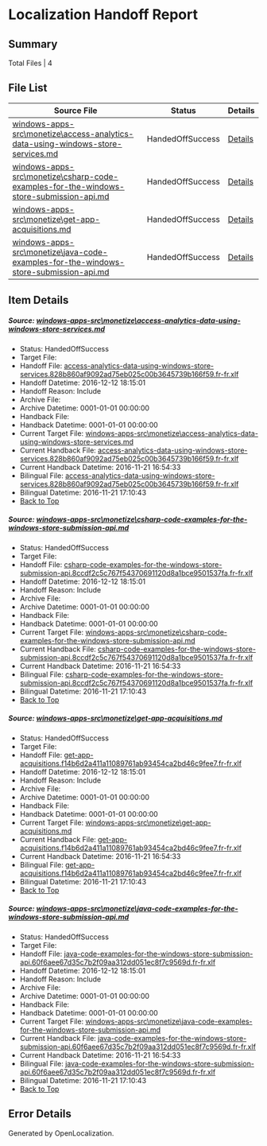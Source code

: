 # <a name='report-top'></a> Localization Handoff Report

## Summary
 Total Files | 4

## File List
 Source File | Status | Details 
 ----------- | ------ | ------- 
 [windows-apps-src\monetize\access-analytics-data-using-windows-store-services.md](https://cpubwin.visualstudio.com/windows-uwp/_git/windows-uwp/commit/ce6535508136f8f7bfc8e0da599eea10a936908d?path=windows-apps-src%2Fmonetize%2Faccess-analytics-data-using-windows-store-services.md&_a=contents) | HandedOffSuccess | [Details](#5f2233b388cbe8e2ef6359536c0e9437006fb82e5105)
 [windows-apps-src\monetize\csharp-code-examples-for-the-windows-store-submission-api.md](https://cpubwin.visualstudio.com/windows-uwp/_git/windows-uwp/commit/ce6535508136f8f7bfc8e0da599eea10a936908d?path=windows-apps-src%2Fmonetize%2Fcsharp-code-examples-for-the-windows-store-submission-api.md&_a=contents) | HandedOffSuccess | [Details](#8697ba13142cd2e89d7c72ac7c68691853ce38945235)
 [windows-apps-src\monetize\get-app-acquisitions.md](https://cpubwin.visualstudio.com/windows-uwp/_git/windows-uwp/commit/ce6535508136f8f7bfc8e0da599eea10a936908d?path=windows-apps-src%2Fmonetize%2Fget-app-acquisitions.md&_a=contents) | HandedOffSuccess | [Details](#2e35da3b3033ecbad8c48184d831ca94651423225267)
 [windows-apps-src\monetize\java-code-examples-for-the-windows-store-submission-api.md](https://cpubwin.visualstudio.com/windows-uwp/_git/windows-uwp/commit/ce6535508136f8f7bfc8e0da599eea10a936908d?path=windows-apps-src%2Fmonetize%2Fjava-code-examples-for-the-windows-store-submission-api.md&_a=contents) | HandedOffSuccess | [Details](#ffa9503623d9da89eae1e305dc7b9cfbdf389a7f5325)

## Item Details
##### <a name='5f2233b388cbe8e2ef6359536c0e9437006fb82e5105'></a> Source: [windows-apps-src\monetize\access-analytics-data-using-windows-store-services.md](https://cpubwin.visualstudio.com/windows-uwp/_git/windows-uwp/commit/ce6535508136f8f7bfc8e0da599eea10a936908d?path=windows-apps-src%2Fmonetize%2Faccess-analytics-data-using-windows-store-services.md&_a=contents)
* Status: HandedOffSuccess
* Target File: 
* Handoff File: [access-analytics-data-using-windows-store-services.828b860af9092ad75eb025c00b3645739b166f59.fr-fr.xlf](https://cpubwin.visualstudio.com/windows-uwp/_git/WDCLib.handoff/commit/8928e1d585feb0b23519fbac6c73400048d3293d?path=ol-handoff%2Fcpubwin%2Fwindows-uwp.fr-fr%2Fmaster%2Faccess-analytics-data-using-windows-store-services.828b860af9092ad75eb025c00b3645739b166f59.fr-fr.xlf&_a=contents)
* Handoff Datetime: 2016-12-12 18:15:01
* Handoff Reason: Include
* Archive File: 
* Archive Datetime: 0001-01-01 00:00:00
* Handback File: 
* Handback Datetime: 0001-01-01 00:00:00
* Current Target File: [windows-apps-src\monetize\access-analytics-data-using-windows-store-services.md](https://cpubwin.visualstudio.com/windows-uwp/_git/windows-uwp.fr-fr/commit/b499722b387bb5bf9961078746547751e280aace?path=windows-apps-src%2Fmonetize%2Faccess-analytics-data-using-windows-store-services.md&_a=contents)
* Current Handback File: [access-analytics-data-using-windows-store-services.828b860af9092ad75eb025c00b3645739b166f59.fr-fr.xlf](https://cpubwin.visualstudio.com/windows-uwp/_git/WDCLib.handback/commit/a2b58f321961fe8e5a80c86cd6d53f983c3d6f0e?path=ol-handback%2Fcpubwin%2Fwindows-uwp.fr-fr%2Fmaster%2Faccess-analytics-data-using-windows-store-services.828b860af9092ad75eb025c00b3645739b166f59.fr-fr.xlf&_a=contents)
* Current Handback Datetime: 2016-11-21 16:54:33
* Bilingual File: [access-analytics-data-using-windows-store-services.828b860af9092ad75eb025c00b3645739b166f59.fr-fr.xlf](https://cpubwin.visualstudio.com/windows-uwp/_git/WDCLib.handback/commit/a2b58f321961fe8e5a80c86cd6d53f983c3d6f0e?path=ol-handback%2Fcpubwin%2Fwindows-uwp.fr-fr%2Fmaster%2Faccess-analytics-data-using-windows-store-services.828b860af9092ad75eb025c00b3645739b166f59.fr-fr.xlf&_a=contents)
* Bilingual Datetime: 2016-11-21 17:10:43
* [Back to Top](#report-top)

##### <a name='8697ba13142cd2e89d7c72ac7c68691853ce38945235'></a> Source: [windows-apps-src\monetize\csharp-code-examples-for-the-windows-store-submission-api.md](https://cpubwin.visualstudio.com/windows-uwp/_git/windows-uwp/commit/ce6535508136f8f7bfc8e0da599eea10a936908d?path=windows-apps-src%2Fmonetize%2Fcsharp-code-examples-for-the-windows-store-submission-api.md&_a=contents)
* Status: HandedOffSuccess
* Target File: 
* Handoff File: [csharp-code-examples-for-the-windows-store-submission-api.8ccdf2c5c767f54370691120d8a1bce9501537fa.fr-fr.xlf](https://cpubwin.visualstudio.com/windows-uwp/_git/WDCLib.handoff/commit/8928e1d585feb0b23519fbac6c73400048d3293d?path=ol-handoff%2Fcpubwin%2Fwindows-uwp.fr-fr%2Fmaster%2Fcsharp-code-examples-for-the-windows-store-submission-api.8ccdf2c5c767f54370691120d8a1bce9501537fa.fr-fr.xlf&_a=contents)
* Handoff Datetime: 2016-12-12 18:15:01
* Handoff Reason: Include
* Archive File: 
* Archive Datetime: 0001-01-01 00:00:00
* Handback File: 
* Handback Datetime: 0001-01-01 00:00:00
* Current Target File: [windows-apps-src\monetize\csharp-code-examples-for-the-windows-store-submission-api.md](https://cpubwin.visualstudio.com/windows-uwp/_git/windows-uwp.fr-fr/commit/b499722b387bb5bf9961078746547751e280aace?path=windows-apps-src%2Fmonetize%2Fcsharp-code-examples-for-the-windows-store-submission-api.md&_a=contents)
* Current Handback File: [csharp-code-examples-for-the-windows-store-submission-api.8ccdf2c5c767f54370691120d8a1bce9501537fa.fr-fr.xlf](https://cpubwin.visualstudio.com/windows-uwp/_git/WDCLib.handback/commit/a2b58f321961fe8e5a80c86cd6d53f983c3d6f0e?path=ol-handback%2Fcpubwin%2Fwindows-uwp.fr-fr%2Fmaster%2Fcsharp-code-examples-for-the-windows-store-submission-api.8ccdf2c5c767f54370691120d8a1bce9501537fa.fr-fr.xlf&_a=contents)
* Current Handback Datetime: 2016-11-21 16:54:33
* Bilingual File: [csharp-code-examples-for-the-windows-store-submission-api.8ccdf2c5c767f54370691120d8a1bce9501537fa.fr-fr.xlf](https://cpubwin.visualstudio.com/windows-uwp/_git/WDCLib.handback/commit/a2b58f321961fe8e5a80c86cd6d53f983c3d6f0e?path=ol-handback%2Fcpubwin%2Fwindows-uwp.fr-fr%2Fmaster%2Fcsharp-code-examples-for-the-windows-store-submission-api.8ccdf2c5c767f54370691120d8a1bce9501537fa.fr-fr.xlf&_a=contents)
* Bilingual Datetime: 2016-11-21 17:10:43
* [Back to Top](#report-top)

##### <a name='2e35da3b3033ecbad8c48184d831ca94651423225267'></a> Source: [windows-apps-src\monetize\get-app-acquisitions.md](https://cpubwin.visualstudio.com/windows-uwp/_git/windows-uwp/commit/ce6535508136f8f7bfc8e0da599eea10a936908d?path=windows-apps-src%2Fmonetize%2Fget-app-acquisitions.md&_a=contents)
* Status: HandedOffSuccess
* Target File: 
* Handoff File: [get-app-acquisitions.f14b6d2a411a11089761ab93454ca2bd46c9fee7.fr-fr.xlf](https://cpubwin.visualstudio.com/windows-uwp/_git/WDCLib.handoff/commit/8928e1d585feb0b23519fbac6c73400048d3293d?path=ol-handoff%2Fcpubwin%2Fwindows-uwp.fr-fr%2Fmaster%2Fget-app-acquisitions.f14b6d2a411a11089761ab93454ca2bd46c9fee7.fr-fr.xlf&_a=contents)
* Handoff Datetime: 2016-12-12 18:15:01
* Handoff Reason: Include
* Archive File: 
* Archive Datetime: 0001-01-01 00:00:00
* Handback File: 
* Handback Datetime: 0001-01-01 00:00:00
* Current Target File: [windows-apps-src\monetize\get-app-acquisitions.md](https://cpubwin.visualstudio.com/windows-uwp/_git/windows-uwp.fr-fr/commit/b499722b387bb5bf9961078746547751e280aace?path=windows-apps-src%2Fmonetize%2Fget-app-acquisitions.md&_a=contents)
* Current Handback File: [get-app-acquisitions.f14b6d2a411a11089761ab93454ca2bd46c9fee7.fr-fr.xlf](https://cpubwin.visualstudio.com/windows-uwp/_git/WDCLib.handback/commit/a2b58f321961fe8e5a80c86cd6d53f983c3d6f0e?path=ol-handback%2Fcpubwin%2Fwindows-uwp.fr-fr%2Fmaster%2Fget-app-acquisitions.f14b6d2a411a11089761ab93454ca2bd46c9fee7.fr-fr.xlf&_a=contents)
* Current Handback Datetime: 2016-11-21 16:54:33
* Bilingual File: [get-app-acquisitions.f14b6d2a411a11089761ab93454ca2bd46c9fee7.fr-fr.xlf](https://cpubwin.visualstudio.com/windows-uwp/_git/WDCLib.handback/commit/a2b58f321961fe8e5a80c86cd6d53f983c3d6f0e?path=ol-handback%2Fcpubwin%2Fwindows-uwp.fr-fr%2Fmaster%2Fget-app-acquisitions.f14b6d2a411a11089761ab93454ca2bd46c9fee7.fr-fr.xlf&_a=contents)
* Bilingual Datetime: 2016-11-21 17:10:43
* [Back to Top](#report-top)

##### <a name='ffa9503623d9da89eae1e305dc7b9cfbdf389a7f5325'></a> Source: [windows-apps-src\monetize\java-code-examples-for-the-windows-store-submission-api.md](https://cpubwin.visualstudio.com/windows-uwp/_git/windows-uwp/commit/ce6535508136f8f7bfc8e0da599eea10a936908d?path=windows-apps-src%2Fmonetize%2Fjava-code-examples-for-the-windows-store-submission-api.md&_a=contents)
* Status: HandedOffSuccess
* Target File: 
* Handoff File: [java-code-examples-for-the-windows-store-submission-api.60f6aee67d35c7b2f09aa312dd051ec8f7c9569d.fr-fr.xlf](https://cpubwin.visualstudio.com/windows-uwp/_git/WDCLib.handoff/commit/8928e1d585feb0b23519fbac6c73400048d3293d?path=ol-handoff%2Fcpubwin%2Fwindows-uwp.fr-fr%2Fmaster%2Fjava-code-examples-for-the-windows-store-submission-api.60f6aee67d35c7b2f09aa312dd051ec8f7c9569d.fr-fr.xlf&_a=contents)
* Handoff Datetime: 2016-12-12 18:15:01
* Handoff Reason: Include
* Archive File: 
* Archive Datetime: 0001-01-01 00:00:00
* Handback File: 
* Handback Datetime: 0001-01-01 00:00:00
* Current Target File: [windows-apps-src\monetize\java-code-examples-for-the-windows-store-submission-api.md](https://cpubwin.visualstudio.com/windows-uwp/_git/windows-uwp.fr-fr/commit/b499722b387bb5bf9961078746547751e280aace?path=windows-apps-src%2Fmonetize%2Fjava-code-examples-for-the-windows-store-submission-api.md&_a=contents)
* Current Handback File: [java-code-examples-for-the-windows-store-submission-api.60f6aee67d35c7b2f09aa312dd051ec8f7c9569d.fr-fr.xlf](https://cpubwin.visualstudio.com/windows-uwp/_git/WDCLib.handback/commit/a2b58f321961fe8e5a80c86cd6d53f983c3d6f0e?path=ol-handback%2Fcpubwin%2Fwindows-uwp.fr-fr%2Fmaster%2Fjava-code-examples-for-the-windows-store-submission-api.60f6aee67d35c7b2f09aa312dd051ec8f7c9569d.fr-fr.xlf&_a=contents)
* Current Handback Datetime: 2016-11-21 16:54:33
* Bilingual File: [java-code-examples-for-the-windows-store-submission-api.60f6aee67d35c7b2f09aa312dd051ec8f7c9569d.fr-fr.xlf](https://cpubwin.visualstudio.com/windows-uwp/_git/WDCLib.handback/commit/a2b58f321961fe8e5a80c86cd6d53f983c3d6f0e?path=ol-handback%2Fcpubwin%2Fwindows-uwp.fr-fr%2Fmaster%2Fjava-code-examples-for-the-windows-store-submission-api.60f6aee67d35c7b2f09aa312dd051ec8f7c9569d.fr-fr.xlf&_a=contents)
* Bilingual Datetime: 2016-11-21 17:10:43
* [Back to Top](#report-top)


## Error Details

Generated by OpenLocalization.
